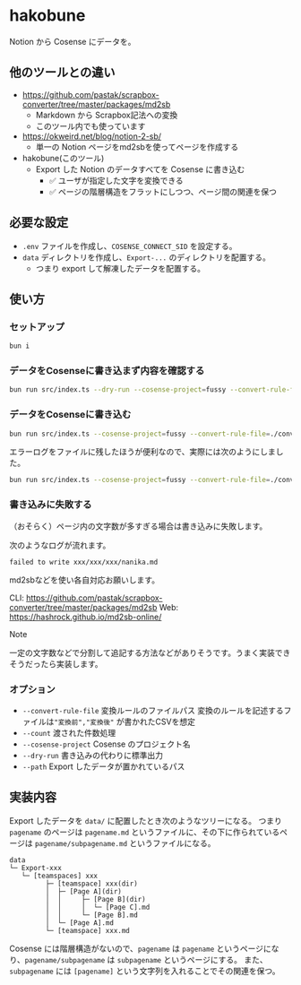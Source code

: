 hakobune
===

Notion から Cosense にデータを。

## 他のツールとの違い

- https://github.com/pastak/scrapbox-converter/tree/master/packages/md2sb
  - Markdown から Scrapbox記法への変換
  - このツール内でも使っています
- https://okweird.net/blog/notion-2-sb/
  - 単一の Notion ページをmd2sbを使ってページを作成する
- hakobune(このツール)
  - Export した Notion のデータすべてを Cosense に書き込む
    - ✅️ ユーザが指定した文字を変換できる
    - ✅️ ページの階層構造をフラットにしつつ、ページ間の関連を保つ

## 必要な設定

- `.env` ファイルを作成し、`COSENSE_CONNECT_SID` を設定する。
- `data` ディレクトリを作成し、`Export-...` のディレクトリを配置する。
  - つまり export して解凍したデータを配置する。

## 使い方

### セットアップ

```bash
bun i
```

### データをCosenseに書き込まず内容を確認する

```bash
bun run src/index.ts --dry-run --cosense-project=fussy --convert-rule-file=./convert-rule.csv --path=data --count=10
```

### データをCosenseに書き込む

```bash
bun run src/index.ts --cosense-project=fussy --convert-rule-file=./convert-rule.csv --path=data
```

エラーログをファイルに残したほうが便利なので、実際には次のようにしました。

```bash
bun run src/index.ts --cosense-project=fussy --convert-rule-file=./convert-rule.csv --path=data > hakobune.log
```

### 書き込みに失敗する

（おそらく）ページ内の文字数が多すぎる場合は書き込みに失敗します。

次のようなログが流れます。

```
failed to write xxx/xxx/xxx/nanika.md
```

md2sbなどを使い各自対応お願いします。

CLI: https://github.com/pastak/scrapbox-converter/tree/master/packages/md2sb
Web: https://hashrock.github.io/md2sb-online/

> [!NOTE]
> 一定の文字数などで分割して追記する方法などがありそうです。うまく実装できそうだったら実装します。

### オプション

- `--convert-rule-file` 変換ルールのファイルパス 変換のルールを記述するファイルは`"変換前","変換後"` が書かれたCSVを想定
- `--count` 渡された件数処理
- `--cosense-project` Cosense のプロジェクト名
- `--dry-run` 書き込みの代わりに標準出力
- `--path` Export したデータが置かれているパス

## 実装内容

Export したデータを `data/` に配置したとき次のようなツリーになる。
つまり `pagename` のページは `pagename.md` というファイルに、その下に作られているページは `pagename/subpagename.md` というファイルになる。

```
data
└─ Export-xxx
   └─ [teamspaces] xxx
         ├─ [teamspace] xxx(dir)
         │  ├─ [Page A](dir)
         │  │     ├─ [Page B](dir)
         │  │     │  └─ [Page C].md
         │  │     └─ [Page B].md
         │  └─ [Page A].md
         └─ [teamspace] xxx.md
```

Cosense には階層構造がないので、`pagename` は `pagename` というページになり、`pagename/subpagename` は `subpagename` というページにする。
また、`subpagename` には `[pagename]` という文字列を入れることでその関連を保つ。
